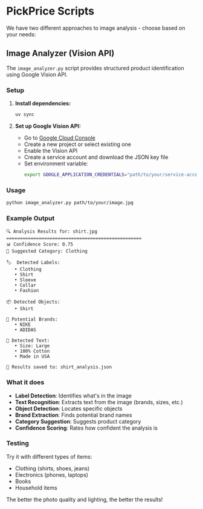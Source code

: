 # PickPrice Scripts

We have two different approaches to image analysis - choose based on your needs:

## Image Analyzer (Vision API)

The `image_analyzer.py` script provides structured product identification using Google Vision API.

### Setup

1. **Install dependencies:**
   ```bash
   uv sync
   ```

2. **Set up Google Vision API:**
   - Go to [Google Cloud Console](https://console.cloud.google.com/)
   - Create a new project or select existing one
   - Enable the Vision API
   - Create a service account and download the JSON key file
   - Set environment variable:
     ```bash
     export GOOGLE_APPLICATION_CREDENTIALS="path/to/your/service-account-key.json"
     ```

### Usage

```bash
python image_analyzer.py path/to/your/image.jpg
```

### Example Output

```
🔍 Analysis Results for: shirt.jpg
==================================================
📊 Confidence Score: 0.75
📂 Suggested Category: Clothing

🏷️  Detected Labels:
   • Clothing
   • Shirt
   • Sleeve
   • Collar
   • Fashion

📦 Detected Objects:
   • Shirt

🏢 Potential Brands:
   • NIKE
   • ADIDAS

📝 Detected Text:
   • Size: Large
   • 100% Cotton
   • Made in USA

💾 Results saved to: shirt_analysis.json
```

### What it does

- **Label Detection**: Identifies what's in the image
- **Text Recognition**: Extracts text from the image (brands, sizes, etc.)
- **Object Detection**: Locates specific objects
- **Brand Extraction**: Finds potential brand names
- **Category Suggestion**: Suggests product category
- **Confidence Scoring**: Rates how confident the analysis is

### Testing

Try it with different types of items:
- Clothing (shirts, shoes, jeans)
- Electronics (phones, laptops)
- Books
- Household items

The better the photo quality and lighting, the better the results!
